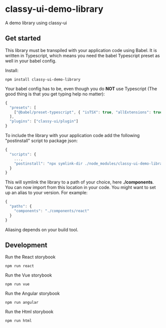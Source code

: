 # classy-ui-demo-library

A demo library using classy-ui

## Get started

This library must be transpiled with your application code using Babel. It is written in Typescript, which means you need the babel Typescript preset as well in your babel config.

Install:

```
npm install classy-ui-demo-library
```

Your babel config has to be, even though you do **NOT** use Typescript (The good thing is that you get typing help no matter):

```ts
{
  "presets": [
    ["@babel/preset-typescript", { "isTSX": true, "allExtensions": true }]
  ],
  "plugins": ["classy-ui/plugin"]
}
```

To include the library with your application code add the following "postinstall" script to package json:

```ts
{
  "scripts": {
    ...,
    "postinstall": "npx symlink-dir ./node_modules/classy-ui-demo-library/src ./components"
  }
}
```

This will symlink the library to a path of your choice, here **./components**. You can now import from this location in your code. You might want to set up an alias to your version. For example:

```ts
{
  "paths": {
    "components": "./components/react"
  }
}
```

Aliasing depends on your build tool.

## Development

Run the React storybook

```
npm run react
```

Run the Vue storybook

```
npm run vue
```

Run the Angular storybook

```
npm run angular
```

Run the Html storybook

```
npm run html
```
